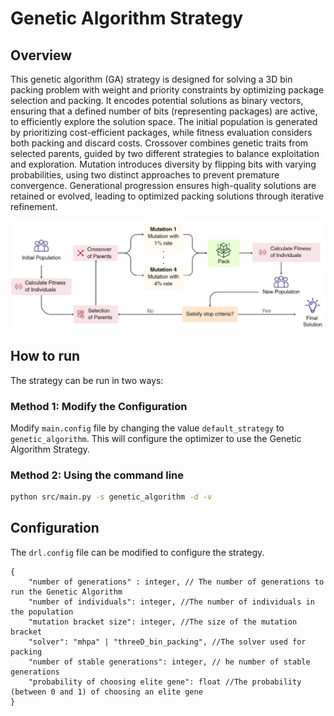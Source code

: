 # Genetic Algorithm Strategy

## Overview

This genetic algorithm (GA) strategy is designed for solving a 3D bin packing problem with weight and priority constraints by optimizing package selection and packing. It encodes potential solutions as binary vectors, ensuring that a defined number of bits (representing packages) are active, to efficiently explore the solution space. The initial population is generated by prioritizing cost-efficient packages, while fitness evaluation considers both packing and discard costs. Crossover combines genetic traits from selected parents, guided by two different strategies to balance exploitation and exploration. Mutation introduces diversity by flipping bits with varying probabilities, using two distinct approaches to prevent premature convergence. Generational progression ensures high-quality solutions are retained or evolved, leading to optimized packing solutions through iterative refinement.

<img src="./pipeline.png" alt="Pipeline for BRK Genetic Algorithm" title="Pipeline for BRK Genetic Algorithm"/>

## How to run

The strategy can be run in two ways:

### Method 1: Modify the Configuration

Modify `main.config` file by changing the value `default_strategy` to `genetic_algorithm`. This will configure the optimizer to use the Genetic Algorithm Strategy. 

### Method 2: Using the command line

```bash
python src/main.py -s genetic_algorithm -d -v
```

## Configuration
The `drl.config` file can be modified to configure the strategy.

```
{
    "number of generations" : integer, // The number of generations to run the Genetic Algorithm
    "number of individuals": integer, //The number of individuals in the population
    "mutation bracket size": integer, //The size of the mutation bracket
    "solver": "mhpa" | "threeD_bin_packing", //The solver used for packing
    "number of stable generations": integer, // he number of stable generations
    "probability of choosing elite gene": float //The probability (between 0 and 1) of choosing an elite gene
}
```
